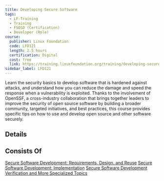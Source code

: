 ```yaml
---
title: Developing Secure Software 
tags:
  - LF-Training
  - Training
  - FSOSD (Certification)
  - Developer (Role)
course:
  publisher: Linux Foundation
  code: LFD121
  length: 2.5 hours
  certification: Digital
  cost: free
  link: https://training.linuxfoundation.org/training/developing-secure-software-lfd121/
sidebar_label: LFD121
---
```


Learn the security basics to develop software that is hardened against attacks, and understand how you can reduce the damage and speed the response when a vulnerability is exploited. Thanks to the involvement of OpenSSF, a cross-industry collaboration that brings together leaders to improve the security of open source software by building a broader community, targeted initiatives, and best practices, this course provides specific tips on how to use and develop open source and other software securely.


## Details

<CourseDetails course={frontMatter.course}/>


## Consists Of

  [Secure Software Development: Requirements, Design, and Reuse](LFD104x-Secure-Dev-Requirements-Design-Reuse)
  [Secure Software Development: Implementation](LFD105x-Secure-Dev-Implementation)
  [Secure Software Development Verification and More Specialized Topics](LFD106x-Secure-Dev-Verification)